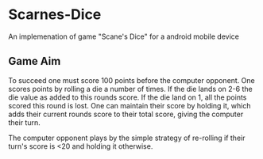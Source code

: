 # Scarnes-Dice

An implemenation of game "Scane's Dice" for a android mobile device

## Game Aim

To succeed one must score 100 points before the computer opponent. 
One scores points by rolling a die a number of times. If the die lands on 2-6 the die value as added to this rounds score. 
If the die land on 1, all the points scored this round is lost. 
One can maintain their score by holding it, which adds their current rounds score to their total score, giving the computer their turn.


The computer opponent plays by the simple strategy of re-rolling if their turn's score is <20 and holding it otherwise.
